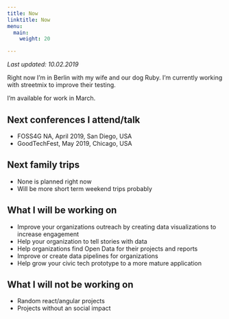 ```yaml
---
title: Now
linktitle: Now
menu:
  main:
    weight: 20

---
```

_Last updated: 10.02.2019_

Right now I’m in Berlin with my wife and our dog Ruby. I’m currently working with streetmix to improve their testing.

I’m available for work in March.

## Next conferences I attend/talk

* FOSS4G NA, April 2019, San Diego, USA
* GoodTechFest, May 2019, Chicago, USA

## Next family trips

* None is planned right now
* Will be more short term weekend trips probably

## What I will be working on

* Improve your organizations outreach by creating data visualizations to increase engagement
* Help your organization to tell stories with data
* Help organizations find Open Data for their projects and reports
* Improve or create data pipelines for organizations
* Help grow your civic tech prototype to a more mature application

## What I will not be working on

* Random react/angular projects
* Projects without an social impact